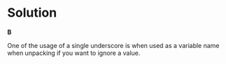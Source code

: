 # Solution

**B**

One of the usage of a single underscore is when used as a variable name when unpacking if you want to ignore a value.
